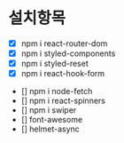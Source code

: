 # 설치항목

- [x] npm i react-router-dom
- [x] npm i styled-components
- [x] npm i styled-reset
- [x] npm i react-hook-form
- [] npm i node-fetch
- [] npm i react-spinners
- [] npm i swiper
- [] font-awesome
- [] helmet-async
